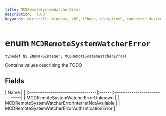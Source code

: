 ```yaml
---
title: MCDRemoteSystemWatcherError
description:  TODO
keywords: microsoft, windows, iOS, iPhone, objectiveC, connected devices, Project Rome
---
```


# enum `MCDRemoteSystemWatcherError` 

```
typedef NS_ENUM(NSInteger, MCDRemoteSystemWatcherError)
```  
Contains values describing the TODO 

## Fields

| Name                              |        |
|:----------------------------------|:------|:-------------------------------|
| MCDRemoteSystemWatcherErrorUnknown | 
| MCDRemoteSystemWatcherErrorInternetNotAvailable |
| MCDRemoteSystemWatcherErrorAuthenticationError |
